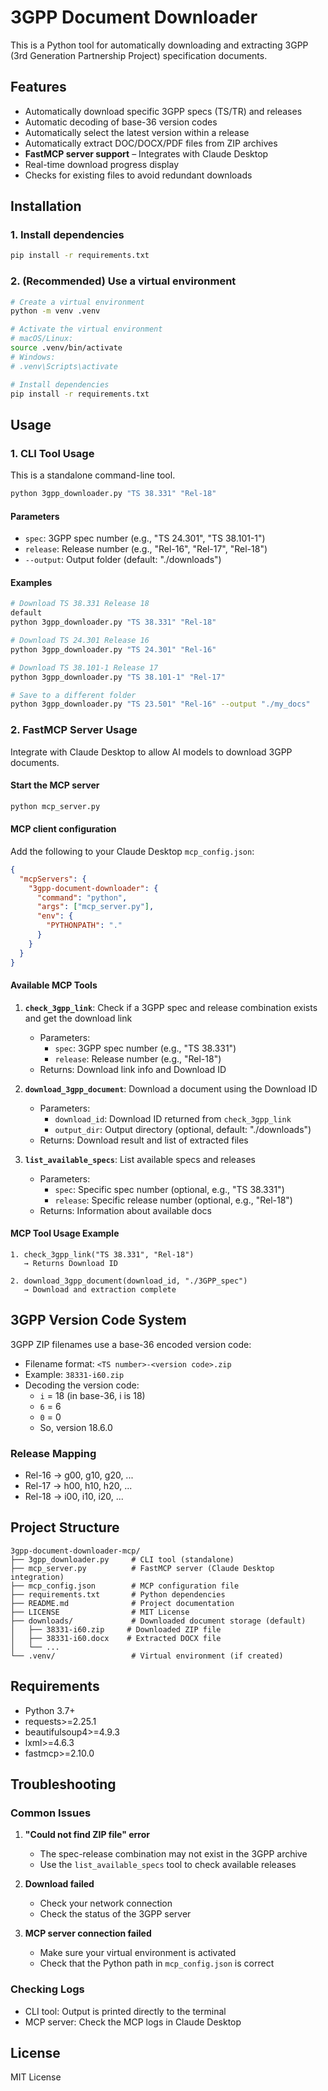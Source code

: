 # 3GPP Document Downloader

This is a Python tool for automatically downloading and extracting 3GPP (3rd Generation Partnership Project) specification documents.

## Features

- Automatically download specific 3GPP specs (TS/TR) and releases
- Automatic decoding of base-36 version codes
- Automatically select the latest version within a release
- Automatically extract DOC/DOCX/PDF files from ZIP archives
- **FastMCP server support** – Integrates with Claude Desktop
- Real-time download progress display
- Checks for existing files to avoid redundant downloads

## Installation

### 1. Install dependencies

```bash
pip install -r requirements.txt
```

### 2. (Recommended) Use a virtual environment

```bash
# Create a virtual environment
python -m venv .venv

# Activate the virtual environment
# macOS/Linux:
source .venv/bin/activate
# Windows:
# .venv\Scripts\activate

# Install dependencies
pip install -r requirements.txt
```

## Usage

### 1. CLI Tool Usage

This is a standalone command-line tool.

```bash
python 3gpp_downloader.py "TS 38.331" "Rel-18"
```

#### Parameters

- `spec`: 3GPP spec number (e.g., "TS 24.301", "TS 38.101-1")
- `release`: Release number (e.g., "Rel-16", "Rel-17", "Rel-18")
- `--output`: Output folder (default: "./downloads")

#### Examples

```bash
# Download TS 38.331 Release 18
default
python 3gpp_downloader.py "TS 38.331" "Rel-18"

# Download TS 24.301 Release 16
python 3gpp_downloader.py "TS 24.301" "Rel-16"

# Download TS 38.101-1 Release 17
python 3gpp_downloader.py "TS 38.101-1" "Rel-17"

# Save to a different folder
python 3gpp_downloader.py "TS 23.501" "Rel-16" --output "./my_docs"
```

### 2. FastMCP Server Usage

Integrate with Claude Desktop to allow AI models to download 3GPP documents.

#### Start the MCP server

```bash
python mcp_server.py
```

#### MCP client configuration

Add the following to your Claude Desktop `mcp_config.json`:

```json
{
  "mcpServers": {
    "3gpp-document-downloader": {
      "command": "python",
      "args": ["mcp_server.py"],
      "env": {
        "PYTHONPATH": "."
      }
    }
  }
}
```

#### Available MCP Tools

1. **`check_3gpp_link`**: Check if a 3GPP spec and release combination exists and get the download link
   - Parameters:
     - `spec`: 3GPP spec number (e.g., "TS 38.331")
     - `release`: Release number (e.g., "Rel-18")
   - Returns: Download link info and Download ID

2. **`download_3gpp_document`**: Download a document using the Download ID
   - Parameters:
     - `download_id`: Download ID returned from `check_3gpp_link`
     - `output_dir`: Output directory (optional, default: "./downloads")
   - Returns: Download result and list of extracted files

3. **`list_available_specs`**: List available specs and releases
   - Parameters:
     - `spec`: Specific spec number (optional, e.g., "TS 38.331")
     - `release`: Specific release number (optional, e.g., "Rel-18")
   - Returns: Information about available docs

#### MCP Tool Usage Example

```
1. check_3gpp_link("TS 38.331", "Rel-18")
   → Returns Download ID

2. download_3gpp_document(download_id, "./3GPP_spec")
   → Download and extraction complete
```

## 3GPP Version Code System

3GPP ZIP filenames use a base-36 encoded version code:

- Filename format: `<TS number>-<version code>.zip`
- Example: `38331-i60.zip`
- Decoding the version code:
  - `i` = 18 (in base-36, i is 18)
  - `6` = 6
  - `0` = 0
  - So, version 18.6.0

### Release Mapping

- Rel-16 → g00, g10, g20, ...
- Rel-17 → h00, h10, h20, ...
- Rel-18 → i00, i10, i20, ...

## Project Structure

```
3gpp-document-downloader-mcp/
├── 3gpp_downloader.py     # CLI tool (standalone)
├── mcp_server.py          # FastMCP server (Claude Desktop integration)
├── mcp_config.json        # MCP configuration file
├── requirements.txt       # Python dependencies
├── README.md              # Project documentation
├── LICENSE                # MIT License
├── downloads/             # Downloaded document storage (default)
│   ├── 38331-i60.zip     # Downloaded ZIP file
│   ├── 38331-i60.docx    # Extracted DOCX file
│   └── ...
└── .venv/                 # Virtual environment (if created)
```

## Requirements

- Python 3.7+
- requests>=2.25.1
- beautifulsoup4>=4.9.3
- lxml>=4.6.3
- fastmcp>=2.10.0

## Troubleshooting

### Common Issues

1. **"Could not find ZIP file" error**
   - The spec-release combination may not exist in the 3GPP archive
   - Use the `list_available_specs` tool to check available releases

2. **Download failed**
   - Check your network connection
   - Check the status of the 3GPP server

3. **MCP server connection failed**
   - Make sure your virtual environment is activated
   - Check that the Python path in `mcp_config.json` is correct

### Checking Logs

- CLI tool: Output is printed directly to the terminal
- MCP server: Check the MCP logs in Claude Desktop

## License

MIT License

